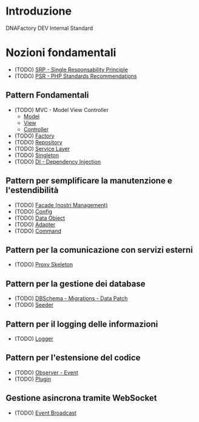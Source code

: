 # Introduzione

DNAFactory DEV Internal Standard

# Nozioni fondamentali

- (TODO) [SRP - Single Responsability Principle](single-responsibility-principle/MAIN.md)
- (TODO) [PSR - PHP Standards Recommendations](https://www.php-fig.org/psr/) 

## Pattern Fondamentali

- (TODO) MVC - Model View Controller
    - [Model](triad-model-resourcemodel-collection/MAIN.md)
    - [View](view/MAIN.md)
    - [Controller](controller/MAIN.md)
- (TODO) [Factory](factory/MAIN.md)
- (TODO) [Repository](repository/MAIN.md)
- (TODO) [Service Layer](service-layer/MAIN.md)
- (TODO) [Singleton](singleton/MAIN.md)
- (TODO) [DI - Dependency Injection](di-dependency-injection/MAIN.md)

## Pattern per semplificare la manutenzione e l'estendibilità

- (TODO) [Facade (nostri Management)](management-facade/MAIN.md)
- (TODO) [Config](config/MAIN.md)
- (TODO) [Data Object](data-object/MAIN.md)
- (TODO) [Adapter](adapter/MAIN.md)
- (TODO) [Command](command/MAIN.md)

## Pattern per la comunicazione con servizi esterni

- (TODO) [Proxy Skeleton](proxy-skeleton/MAIN.md)

## Pattern per la gestione dei database

- (TODO) [DBSchema - Migrations - Data Patch](dbschema-migrations-datapatch/MAIN.md)
- (TODO) [Seeder](seeder/MAIN.md)

## Pattern per il logging delle informazioni

- (TODO) [Logger](logger/MAIN.md)

## Pattern per l'estensione del codice

- (TODO) [Observer - Event](observer-event/MAIN.md)
- (TODO) [Plugin](plugin/MAIN.md)

## Gestione asincrona tramite WebSocket

- (TODO) [Event Broadcast](event-broadcast/MAIN.md)